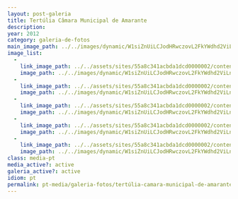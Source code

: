```yaml
---
layout: post-galeria
title: Tertúlia Câmara Municipal de Amarante
description: 
year: 2012
category: galeria-de-fotos
main_image_path: ../../images/dynamic/W1siZnUiLCJodHRwczovL2FkYWdhd2ViLnMzLmFtYXpvbmF/dsc_7698a530.jpg?sha=d29072a7de04ff0b
image_list: 
  - 
    link_image_path: ../../assets/sites/55a8c341acbda1dcd0000002/content_entry55a8c390acbda18686000013/55a8c3fcacbda1fc96000140/files/dsc_76986d4b.jpg?1450720968
    image_path: ../../images/dynamic/W1siZnUiLCJodHRwczovL2FkYWdhd2ViLnMzLmFtYXpvbmF/dsc_7698a530.jpg?sha=d29072a7de04ff0b
  - 
    link_image_path: ../../assets/sites/55a8c341acbda1dcd0000002/content_entry55a8c390acbda18686000013/55a8c3e6acbda11bed00013d/files/dsc_7699cef5.jpg?1450720967
    image_path: ../../images/dynamic/W1siZnUiLCJodHRwczovL2FkYWdhd2ViLnMzLmFtYXpvbmF/dsc_76994890.jpg?sha=99b07208e05ad54d
  - 
    link_image_path: ../../assets/sites/55a8c341acbda1dcd0000002/content_entry55a8c390acbda18686000013/55a8c3edacbda1e46d00013e/files/dsc_7701cef5.jpg?1450720967
    image_path: ../../images/dynamic/W1siZnUiLCJodHRwczovL2FkYWdhd2ViLnMzLmFtYXpvbmF/dsc_7701823f.jpg?sha=8cd3b6f6229c8aa4
  - 
    link_image_path: ../../assets/sites/55a8c341acbda1dcd0000002/content_entry55a8c390acbda18686000013/55a8c3dfacbda1477000013c/files/dsc_7714cef5.jpg?1450720967
    image_path: ../../images/dynamic/W1siZnUiLCJodHRwczovL2FkYWdhd2ViLnMzLmFtYXpvbmF/dsc_7714b745.jpg?sha=20603dec8a75c187
  - 
    link_image_path: ../../assets/sites/55a8c341acbda1dcd0000002/content_entry55a8c390acbda18686000013/55a8c3f6acbda19a6700013f/files/dsc_7729cef5.jpg?1450720967
    image_path: ../../images/dynamic/W1siZnUiLCJodHRwczovL2FkYWdhd2ViLnMzLmFtYXpvbmF/dsc_7729e7cc.jpg?sha=ba776670319b70f3
class: media-pt
media_active?: active
galeria_active?: active
idiom: pt
permalink: pt-media/galeria-fotos/tertúlia-camara-municipal-de-amarante
--- 
```


